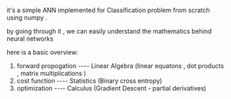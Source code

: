 it's a simple ANN implemented for Classification problem from scratch using numpy .

by going through it , we can easily understand the mathematics  behind neural networks

here is a basic overview:

  1. forward propogation ----  Linear Algebra (linear equatons , dot products , matrix multiplications )
  2. cost function       ----  Statistics (Binary cross entropy)
  3. optimization        ----  Calculus (Gradient Descent - partial derivatives)

